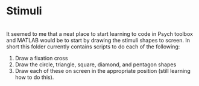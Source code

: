 # Stimuli
<br/> 
It seemed to me that a neat place to start learning to code in Psych toolbox and MATLAB would be to start by drawing the stimuli
shapes to screen. In short this folder currently contains scripts to do each of the following:

  1. Draw a fixation cross
  2. Draw the circle, triangle, square, diamond, and pentagon shapes
  3. Draw each of these on screen in the appropriate position (still learning how to do this).
